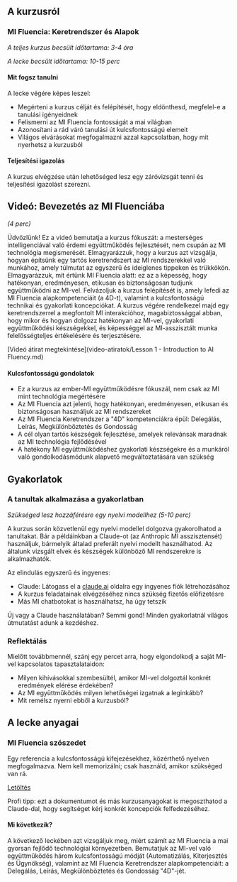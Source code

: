 ## A kurzusról

### MI Fluencia: Keretrendszer és Alapok

*A teljes kurzus becsült időtartama: 3-4 óra*

*A lecke becsült időtartama: 10-15 perc*

#### Mit fogsz tanulni

A lecke végére képes leszel:

*   Megérteni a kurzus célját és felépítését, hogy eldönthesd, megfelel-e a tanulási igényeidnek
*   Felismerni az MI Fluencia fontosságát a mai világban
*   Azonosítani a rád váró tanulási út kulcsfontosságú elemeit
*   Világos elvárásokat megfogalmazni azzal kapcsolatban, hogy mit nyerhetsz a kurzusból



#### Teljesítési igazolás

A kurzus elvégzése után lehetőséged lesz egy záróvizsgát tenni és teljesítési igazolást szerezni.

## Videó: Bevezetés az MI Fluenciába

*(4 perc)*

Üdvözlünk! Ez a videó bemutatja a kurzus fókuszát: a mesterséges intelligenciával való érdemi együttműködés fejlesztését, nem csupán az MI technológia megismerését. Elmagyarázzuk, hogy a kurzus azt vizsgálja, hogyan építsünk egy tartós keretrendszert az MI rendszerekkel való munkához, amely túlmutat az egyszerű és ideiglenes tippeken és trükkökön. Elmagyarázzuk, mit értünk MI Fluencia alatt: ez az a képesség, hogy hatékonyan, eredményesen, etikusan és biztonságosan tudjunk együttműködni az MI-vel. Felvázoljuk a kurzus felépítését is, amely lefedi az MI Fluencia alapkompetenciáit (a 4D-t), valamint a kulcsfontosságú technikai és gyakorlati koncepciókat. A kurzus végére rendelkezel majd egy keretrendszerrel a megfontolt MI interakcióhoz, magabiztossággal abban, hogy mikor és hogyan dolgozz hatékonyan az MI-vel, gyakorlati együttműködési készségekkel, és képességgel az MI-asszisztált munka felelősségteljes értékelésére és terjesztésére.

[Videó átirat megtekintése](video-atiratok/Lesson 1 - Introduction to AI Fluency.md)

#### Kulcsfontosságú gondolatok

*   Ez a kurzus az ember-MI együttműködésre fókuszál, nem csak az MI mint technológia megértésére
*   Az MI Fluencia azt jelenti, hogy hatékonyan, eredményesen, etikusan és biztonságosan használjuk az MI rendszereket
*   Az MI Fluencia Keretrendszer a "4D" kompetenciákra épül: Delegálás, Leírás, Megkülönböztetés és Gondosság
*   A cél olyan tartós készségek fejlesztése, amelyek relevánsak maradnak az MI technológia fejlődésével
*   A hatékony MI együttműködéshez gyakorlati készségekre és a munkáról való gondolkodásmódunk alapvető megváltoztatására van szükség

## Gyakorlatok

### A tanultak alkalmazása a gyakorlatban

*Szükséged lesz hozzáférésre egy nyelvi modellhez (5-10 perc)*

A kurzus során közvetlenül egy nyelvi modellel dolgozva gyakorolhatod a tanultakat. Bár a példáinkban a Claude-ot (az Anthropic MI asszisztensét) használjuk, bármelyik általad preferált nyelvi modellt használhatod. Az általunk vizsgált elvek és készségek különböző MI rendszerekre is alkalmazhatók.

Az elindulás egyszerű és ingyenes:

*   Claude: Látogass el a [claude.ai](https://claude.ai/) oldalra egy ingyenes fiók létrehozásához
*   A kurzus feladatainak elvégzéséhez nincs szükség fizetős előfizetésre
*   Más MI chatbotokat is használhatsz, ha úgy tetszik

Új vagy a Claude használatában? Semmi gond! Minden gyakorlatnál világos útmutatást adunk a kezdéshez.

### Reflektálás

Mielőtt továbbmennél, szánj egy percet arra, hogy elgondolkodj a saját MI-vel kapcsolatos tapasztalataidon:

*   Milyen kihívásokkal szembesültél, amikor MI-vel dolgoztál konkrét eredmények elérése érdekében?
*   Az MI együttműködés milyen lehetőségei izgatnak a leginkább?
*   Mit remélsz nyerni ebből a kurzusból?

## A lecke anyagai

### MI Fluencia szószedet

Egy referencia a kulcsfontosságú kifejezésekhez, közérthető nyelven megfogalmazva. Nem kell memorizálni; csak használd, amikor szükséged van rá.

[Letöltés](pamphlets/mi-fluencia-kulcsfogalmak-csalolap.pdf)

Profi tipp: ezt a dokumentumot és más kurzusanyagokat is megoszthatod a Claude-dal, hogy segítséget kérj konkrét koncepciók felfedezéséhez.

#### Mi következik?

A következő leckében azt vizsgáljuk meg, miért számít az MI Fluencia a mai gyorsan fejlődő technológiai környezetben. Bemutatjuk az MI-vel való együttműködés három kulcsfontosságú módját (Automatizálás, Kiterjesztés és Ügynökség), valamint az MI Fluencia Keretrendszer alapkompetenciáit: a Delegálás, Leírás, Megkülönböztetés és Gondosság "4D"-jét.

